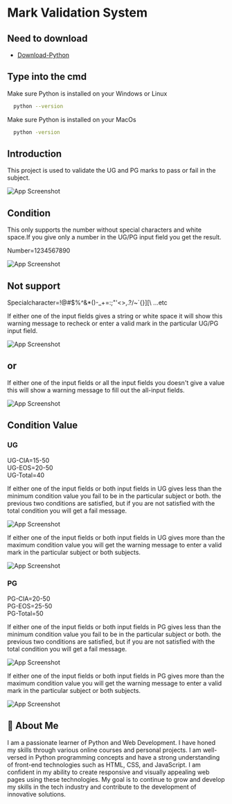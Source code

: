 # Mark Validation System



## Need to download 

 - [Download-Python](https://www.python.org/downloads/)

 ## Type into the cmd

Make sure Python is installed on your Windows or Linux

```bash
  python --version
```

Make sure Python is installed on your MacOs

```bash
  python -version
```

 ## Introduction
 
This project is used to validate the UG and PG marks to pass or fail in the subject.


![App Screenshot](https://github.com/jeeva-233/mark-validation-python/blob/main/first.png)

## Condition

This only supports the number without special characters and white space.If you give only a number in the UG/PG input field you get the result.

Number=1234567890

![App Screenshot](https://github.com/jeeva-233/mark-validation-python/blob/main/nummber(support).png)


## Not support

Specialcharacter=!@#$%^&*()-_+=:;"'<>,.?/~`{}][\ ...etc

If either one of the input fields gives a string or white space it will show this warning message to recheck or enter a valid mark in the particular UG/PG input field.

![App Screenshot](https://github.com/jeeva-233/mark-validation-python/blob/main/special(notsupporting).png)

## or

If either one of the input fields or all the input fields you doesn't give a value this will show a warning message to fill out the all-input fields.

![App Screenshot](https://github.com/jeeva-233/mark-validation-python/blob/main/filloutall.png)

## Condition Value

### UG

UG-CIA=15-50\
UG-EOS=20-50\
UG-Total=40

If either one of the input fields or both input fields in UG gives less than the minimum condition value you fail to be in the particular subject or both. the previous two conditions are satisfied, but if you are not satisfied with the total condition you will get a fail message.

![App Screenshot](https://github.com/jeeva-233/mark-validation-python/blob/main/ugvalid.png)

If either one of the input fields or both input fields in UG gives more than the maximum condition value you will get the warning message to enter a valid mark in the particular subject or both subjects.

![App Screenshot](https://github.com/jeeva-233/mark-validation-python/blob/main/ugnotvalid.png)

### PG

PG-CIA=20-50\
PG-EOS=25-50\
PG-Total=50

If either one of the input fields or both input fields in PG gives less than the minimum condition value you fail to be in the particular subject or both. the previous two conditions are satisfied, but if you are not satisfied with the total condition you will get a fail message.

![App Screenshot](https://github.com/jeeva-233/mark-validation-python/blob/main/pgvalid.png)

If either one of the input fields or both input fields in PG gives more than the maximum condition value you will get the warning message to enter a valid mark in the particular subject or both subjects.

![App Screenshot](https://github.com/jeeva-233/mark-validation-python/blob/main/pgnotvalid.png)


## 🚀 About Me

I am a passionate learner of Python and Web Development. I have honed my skills through various online courses and personal projects. I am well-versed in Python programming concepts and have a strong understanding of front-end technologies such as HTML, CSS, and JavaScript. I am confident in my ability to create responsive and visually appealing web pages using these technologies. My goal is to continue to grow and develop my skills in the tech industry and contribute to the development of innovative solutions.

